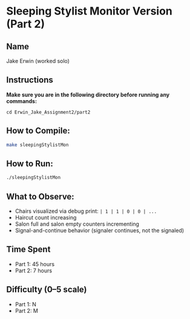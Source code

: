 # Sleeping Stylist Monitor Version (Part 2)

## Name
Jake Erwin (worked solo)

## Instructions

**Make sure you are in the following directory before running any commands:**
```
cd Erwin_Jake_Assignment2/part2
```

## How to Compile:
```bash
make sleepingStylistMon
```

## How to Run:
```bash
./sleepingStylistMon
```

## What to Observe:
- Chairs visualized via debug print: `| 1 | 1 | 0 | 0 | ...`
- Haircut count increasing
- Salon full and salon empty counters incrementing
- Signal-and-continue behavior (signaler continues, not the signaled)

## Time Spent
- Part 1: 45 hours
- Part 2: 7 hours

## Difficulty (0–5 scale)
- Part 1: N
- Part 2: M
